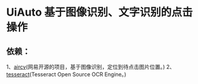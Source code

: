 # UiAuto 基于图像识别、文字识别的点击操作
## 依赖：
1、[aircv](https://github.com/NetEaseGame/aircv)(网易开源的项目，基于图像识别，定位到待点击图片位置。)
2、[tesseract](https://github.com/tesseract-ocr/tesseract)(Tesseract Open Source OCR Engine。)
